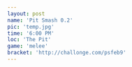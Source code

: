 ```yaml
---
layout: post
name: 'Pit Smash 0.2'
pic: 'temp.jpg'
time: '6:00 PM'
loc: 'The Pit'
game: 'melee'
bracket: 'http://challonge.com/psfeb9'
---
```

